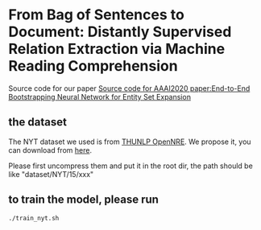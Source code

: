 # From Bag of Sentences to Document: Distantly Supervised Relation Extraction via Machine Reading Comprehension
Source code for our paper [Source code for AAAI2020 paper:End-to-End Bootstrapping Neural Network for Entity Set Expansion](https://arxiv.org/abs/2012.04334)
## the dataset
The NYT dataset we used is from [THUNLP OpenNRE](https://github.com/thunlp/OpenNRE).
We propose it, you can download from [here](https://drive.google.com/file/d/1V6pWo5-EUPj4LJsTI_zsYzgTzC7Fhevj/view?usp=sharing).

Please first uncompress them and put it in the root dir, the path should be like "dataset/NYT/15/xxx"

## to train the model, please run
```bash
./train_nyt.sh
```
